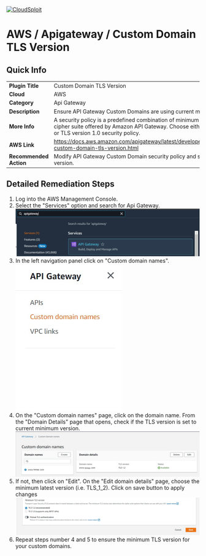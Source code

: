 [![CloudSploit](https://cloudsploit.com/img/logo-new-big-text-100.png "CloudSploit")](https://cloudsploit.com)

# AWS / Apigateway / Custom Domain TLS Version

## Quick Info

|                        |                                                                                                                                                                                          |
| ---------------------- | ---------------------------------------------------------------------------------------------------------------------------------------------------------------------------------------- |
| **Plugin Title**       | Custom Domain TLS Version                                                                                                                                                                |
| **Cloud**              | AWS                                                                                                                                                                                      |
| **Category**           | Api Gateway                                                                                                                                                                              |
| **Description**        | Ensure API Gateway Custom Domains are using current minimum TLS version.                                                                                                                 |
| **More Info**          | A security policy is a predefined combination of minimum TLS version and cipher suite offered by Amazon API Gateway. Choose either a TLS version 1.2 or TLS version 1.0 security policy. |
| **AWS Link**           | https://docs.aws.amazon.com/apigateway/latest/developerguide/apigateway-custom-domain-tls-version.html                                                                                   |
| **Recommended Action** | Modify API Gateway Custom Domain security policy and specify new TLS version.                                                                                                            |

## Detailed Remediation Steps

1. Log into the AWS Management Console.
2. Select the "Services" option and search for Api Gateway. </br> <img src="/resources/aws/apigateway/custom-domain-tls-version/step2.jpg"/>
3. In the left navigation panel click on "Custom domain names". </br> <img src="/resources/aws/apigateway/custom-domain-tls-version/step3.jpg"/>
4. On the "Custom domain names" page, click on the domain name. From the "Domain Details" page that opens, check if the TLS version is set to current minimum version. </br> <img src="/resources/aws/apigateway/custom-domain-tls-version/step4.jpg">
5. If not, then click on "Edit". On the "Edit domain details" page, choose the minimum latest version (i.e. TLS_1_2). Click on save button to apply changes </br> <img src = "/resources/aws/apigateway/custom-domain-tls-version/step5.jpg">
6. Repeat steps number 4 and 5 to ensure the minimum TLS version for your custom domains.
